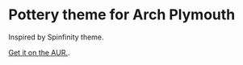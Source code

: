 # Pottery theme for Arch Plymouth

Inspired by Spinfinity theme.

[Get it on the AUR.](https://aur.archlinux.org/packages/plymouth-theme-arch-pottery-git/).


